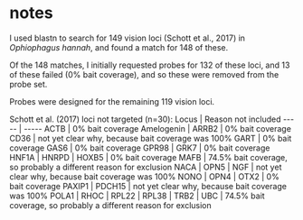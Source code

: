 # notes
I used blastn to search for 149 vision loci (Schott et al., 2017) in *Ophiophagus hannah*, and found a match for 148 of these.

Of the 148 matches, I initially requested probes for 132 of these loci, and 13 of these failed (0% bait coverage), and so these were removed from the probe set.

Probes were designed for the remaining 119 vision loci.

Schott et al. (2017) loci not targeted (n=30):
Locus | Reason not included
----- | -----
ACTB | 0% bait coverage
Amelogenin | 
ARRB2 | 0% bait coverage
CD36 | not yet clear why, because bait coverage was 100%
GART | 0% bait coverage
GAS6 | 0% bait coverage
GPR98 | 
GRK7 | 0% bait coverage
HNF1A | 
HNRPD | 
HOXB5 | 0% bait coverage
MAFB | 74.5% bait coverage, so probably a different reason for exclusion
NACA | 
OPN5 | 
NGF | not yet clear why, because bait coverage was 100%
NONO | 
OPN4 | 
OTX2 | 0% bait coverage
PAXIP1 | 
PDCH15 | not yet clear why, because bait coverage was 100%
POLA1 | 
RHOC | 
RPL22 | 
RPL38 | 
TRB2 | 
UBC | 74.5% bait coverage, so probably a different reason for exclusion

